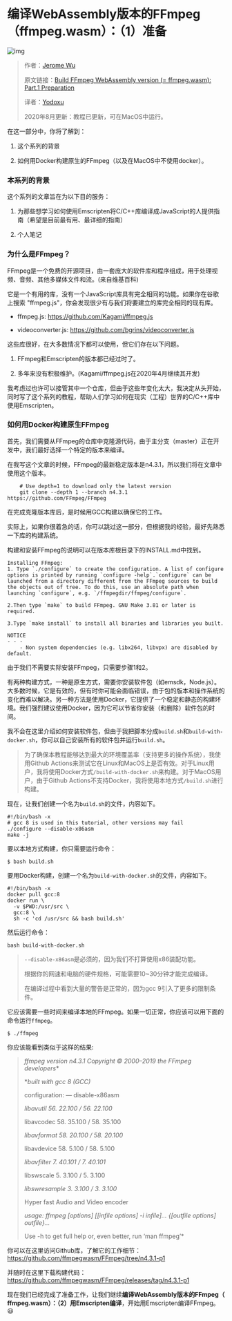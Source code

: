 # **编译WebAssembly版本的FFmpeg（ffmpeg.wasm）：（1）准备**

![img](https://wdoc-76491.picgzc.qpic.cn/MTY4ODg1MTM0NjExMTM4Nw_618614_14G0me1I5fpNj9w6_1649647915?w=640&h=360)

> 作者：[Jerome Wu](https://jeromewus.medium.com/?source=post_page-----ed12bf4c8fac-----------------------------------)
>
> 原文链接：[Build FFmpeg WebAssembly version (= ffmpeg.wasm): Part.1 Preparation](https://itnext.io/build-ffmpeg-webassembly-version-ffmpeg-js-part-1-preparation-ed12bf4c8fac)
>
> 译者：[Yodoxu](https://juejin.cn/user/1337448906892158)
>
> 2020年8月更新：教程已更新，可在MacOS中运行。

在这一部分中，你将了解到：

1. 这个系列的背景

2. 如何用Docker构建原生的FFmpeg（以及在MacOS中不使用docker）。

### 本系列的背景

这个系列的文章旨在为以下目的服务：

1. 为那些想学习如何使用Emscripten将C/C++库编译成JavaScript的人提供指南（希望是目前最有用、最详细的指南）

2. 个人笔记

### 为什么是FFmpeg？

FFmpeg是一个免费的开源项目，由一套庞大的软件库和程序组成，用于处理视频、音频、其他多媒体文件和流。(来自维基百科)

它是一个有用的库，没有一个JavaScript库具有完全相同的功能。如果你在谷歌上搜索 "ffmpeg.js"，你会发现很少有与我们将要建立的库完全相同的现有库。

- ffmpeg.js: https://github.com/Kagami/ffmpeg.js

- videoconverter.js: https://github.com/bgrins/videoconverter.js

这些库很好，在大多数情况下都可以使用，但它们存在以下问题。

1. FFmpeg和Emscripten的版本都已经过时了。

2. 多年来没有积极维护。(Kagami/ffmpeg.js在2020年4月继续其开发)

我考虑过也许可以接管其中一个仓库，但由于这些年变化太大，我决定从头开始，同时写了这个系列的教程，帮助人们学习如何在现实（工程）世界的C/C++库中使用Emscripten。

### 如何用Docker构建原生FFmpeg

首先，我们需要从FFmpeg的仓库中克隆源代码，由于主分支（master）正在开发中，我们最好选择一个特定的版本来编译。

在我写这个文章的时候，FFmpeg的最新稳定版本是n4.3.1，所以我们将在文章中使用这个版本。

```
	# Use depth=1 to download only the latest version
	git clone --depth 1 --branch n4.3.1 https://github.com/FFmpeg/FFmpeg
```

在完成克隆版本库后，是时候用GCC构建以确保它的工作。

实际上，如果你很着急的话，你可以跳过这一部分，但根据我的经验，最好先熟悉一下库的构建系统。

构建和安装FFmpeg的说明可以在版本库根目录下的INSTALL.md中找到。

```
Installing FFmpeg:
1. Type `./configure` to create the configuration. A list of configure options is printed by running `configure -help`.`configure` can be launched from a directory different from the FFmpeg sources to build the objects out of tree. To do this, use an absolute path when launching `configure`, e.g. `/ffmpegdir/ffmpeg/configure`.

2.Then type `make` to build FFmpeg. GNU Make 3.81 or later is required.

3.Type `make install` to install all binaries and libraries you built.

NOTICE
- - -
	- Non system dependencies (e.g. libx264, libvpx) are disabled by default.
```

由于我们不需要实际安装FFmpeg，只需要步骤1和2。

有两种构建方式，一种是原生方式，需要你安装软件包（如emsdk，Node.js）。大多数时候，它是有效的，但有时你可能会面临错误，由于包的版本和操作系统的变化而难以解决。另一种方法是使用Docker，它提供了一个稳定和静态的构建环境。我们强烈建议使用Docker，因为它可以节省你安装（和删除）软件包的时间。

我不会在这里介绍如何安装软件包，但由于我把脚本分成`build.sh`和`build-with-docker.sh`，你可以自己安装所有的软件包并运行`build.sh`。

> 为了确保本教程能够达到最大的环境覆盖率（支持更多的操作系统），我使用Github Actions来测试它在Linux和MacOS上是否有效。对于Linux用户，我将使用Docker方式`/build-with-docker.sh`来构建。对于MacOS用户，由于Github Actions不支持Docker，我将使用本地方式`/build.sh`进行构建。

现在，让我们创建一个名为`build.sh`的文件，内容如下。

```
#!/bin/bash -x
# gcc 8 is used in this tutorial, other versions may fail
./configure --disable-x86asm
make -j
```

要以本地方式构建，你只需要运行命令：

```
$ bash build.sh
```

要用Docker构建，创建一个名为`build-with-docker.sh`的文件，内容如下。

```
#!/bin/bash -x
docker pull gcc:8
docker run \
  -v $PWD:/usr/src \
  gcc:8 \
  sh -c 'cd /usr/src && bash build.sh'
```

然后运行命令：

```
bash build-with-docker.sh
```

> `--disable-x86asm`是必须的，因为我们不打算使用x86装配功能。
>
> 根据你的网速和电脑的硬件规格，可能需要10~30分钟才能完成编译。
>
> 在编译过程中看到大量的警告是正常的，因为gcc 9引入了更多的限制条件。

它应该需要一些时间来编译本地的FFmpeg。如果一切正常，你应该可以用下面的命令运行`ffmpeg`。

```
$ ./ffmpeg
```

你应该能看到类似于这样的结果:

> *ffmpeg version n4.3.1 Copyright © 2000–2019 the FFmpeg developers**
>
> **built with gcc 8 (GCC)*
>
> configuration: — disable-x86asm
>
> *libavutil 56. 22.100 / 56. 22.100*
>
> libavcodec 58. 35.100 / 58. 35.100
>
> *libavformat 58. 20.100 / 58. 20.100*
>
> libavdevice 58. 5.100 / 58. 5.100
>
> *libavfilter 7. 40.101 / 7. 40.101*
>
> libswscale 5. 3.100 / 5. 3.100
>
> *libswresample 3. 3.100 / 3. 3.100*
>
> Hyper fast Audio and Video encoder
>
> *usage: ffmpeg [options] [[infile options] -i infile]… {[outfile options] outfile}…*
>
> 
>
> Use -h to get full help or, even better, run ‘man ffmpeg’*

你可以在这里访问Github库，了解它的工作细节：https://github.com/ffmpegwasm/FFmpeg/tree/n4.3.1-p1

并随时在这里下载构建代码：https://github.com/ffmpegwasm/FFmpeg/releases/tag/n4.3.1-p1

现在我们已经完成了准备工作，让我们继续**编译WebAssembly版本的FFmpeg（ ffmpeg.wasm）：（2）用Emscripten编译**，开始用Emscripten编译FFmpeg。😃